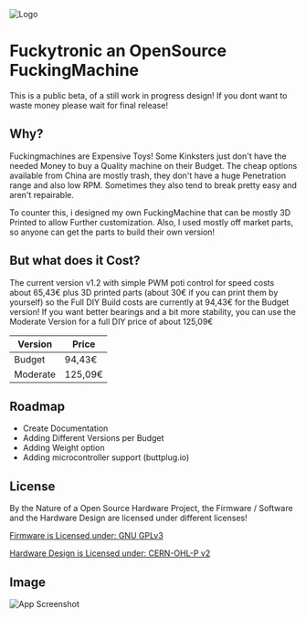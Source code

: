 ![Logo](https://fuckytronic.de/assets_extrernal/web_logo_github_400px.png)


# Fuckytronic an OpenSource FuckingMachine

This is a public beta, of a still work in progress design!
If you dont want to waste money please wait for final release!


## Why?
Fuckingmachines are Expensive Toys! Some Kinksters just don't have the needed Money to buy a Quality machine on their Budget.
The cheap options available from China are mostly trash, they don't have a huge Penetration range and also low RPM.
Sometimes they also tend to break pretty easy and aren't repairable.

To counter this, i designed my own FuckingMachine that can be mostly 3D Printed to allow Further customization.
Also, I used mostly off market parts, so anyone can get the parts to build their own version!

## But what does it Cost?

The current version v1.2 with simple PWM poti control for speed costs about 65,43€ plus 3D printed parts 
(about 30€ if you can print them by yourself) so the Full DIY Build costs are currently at 94,43€ for the Budget version! 
If you want better bearings and a bit more stability, you can use the Moderate Version for a full DIY price of about 125,09€

| Version  | Price  |
|--|--|
| Budget  | 94,43€ |
| Moderate   | 125,09€ |



## Roadmap

- Create Documentation
- Adding Different Versions per Budget
- Adding Weight option
- Adding microcontroller support (buttplug.io)



## License
By the Nature of a Open Source Hardware Project, the Firmware / Software and the Hardware Design are licensed under different licenses! 

[Firmware is Licensed under: GNU GPLv3](https://choosealicense.com/licenses/gpl-3.0/)

[Hardware Design is Licensed under: CERN-OHL-P v2](https://ohwr.org/project/cernohl/-/wikis/uploads/98ff9662c7ce4252ec91104118c2af8e/cern_ohl_p_v2.pdf)


## Image

![App Screenshot](https://fuckytronic.de/assets_extrernal/machine_github_600.png)

